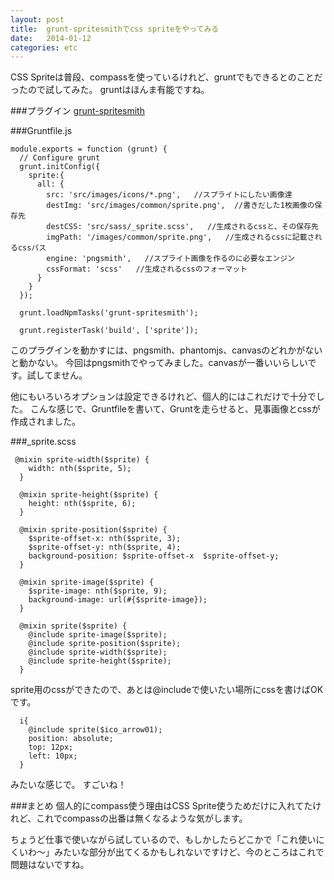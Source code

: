 ```yaml
---
layout: post
title:  grunt-spritesmithでcss spriteをやってみる
date:   2014-01-12
categories: etc
---
```


CSS Spriteは普段、compassを使っているけれど、gruntでもできるとのことだったので試してみた。
gruntはほんま有能ですね。

###プラグイン
[grunt-spritesmith](https://github.com/Ensighten/grunt-spritesmith)

###Gruntfile.js
```
module.exports = function (grunt) {
  // Configure grunt
  grunt.initConfig({
    sprite:{
      all: {
        src: 'src/images/icons/*.png',   //スプライトにしたい画像達
        destImg: 'src/images/common/sprite.png',  //書きだした1枚画像の保存先
        destCSS: 'src/sass/_sprite.scss',   //生成されるcssと、その保存先
        imgPath: '/images/common/sprite.png',   //生成されるcssに記載されるcssパス
        engine: 'pngsmith',   //スプライト画像を作るのに必要なエンジン
        cssFormat: 'scss'   //生成されるcssのフォーマット
      }
    }
  });

  grunt.loadNpmTasks('grunt-spritesmith');

  grunt.registerTask('build', ['sprite']);
```

このプラグインを動かすには、pngsmith、phantomjs、canvasのどれかがないと動かない。
今回はpngsmithでやってみました。canvasが一番いいらしいです。試してません。

他にもいろいろオプションは設定できるけれど、個人的にはこれだけで十分でした。
こんな感じで、Gruntfileを書いて、Gruntを走らせると、見事画像とcssが作成されました。


###_sprite.scss
```
 @mixin sprite-width($sprite) {
    width: nth($sprite, 5);
  }

  @mixin sprite-height($sprite) {
    height: nth($sprite, 6);
  }

  @mixin sprite-position($sprite) {
    $sprite-offset-x: nth($sprite, 3);
    $sprite-offset-y: nth($sprite, 4);
    background-position: $sprite-offset-x  $sprite-offset-y;
  }

  @mixin sprite-image($sprite) {
    $sprite-image: nth($sprite, 9);
    background-image: url(#{$sprite-image});
  }

  @mixin sprite($sprite) {
    @include sprite-image($sprite);
    @include sprite-position($sprite);
    @include sprite-width($sprite);
    @include sprite-height($sprite);
  }
```

 sprite用のcssができたので、あとは@includeで使いたい場所にcssを書けばOKです。
```
  i{
    @include sprite($ico_arrow01);
    position: absolute;
    top: 12px;
    left: 10px;
  }
```
みたいな感じで。
すごいね！



###まとめ
個人的にcompass使う理由はCSS Sprite使うためだけに入れてたけれど、これでcompassの出番は無くなるような気がします。

ちょうど仕事で使いながら試しているので、もしかしたらどこかで「これ使いにくいわ〜」みたいな部分が出てくるかもしれないですけど、今のところはこれで問題はないですね。

